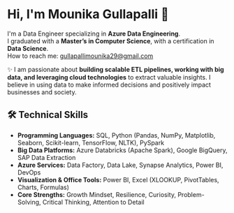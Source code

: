 # Hi, I'm Mounika Gullapalli 👋  

I'm a Data Engineer specializing in **Azure Data Engineering**.  
I graduated with a **Master’s in Computer Science**, with a certification in **Data Science**.  
How to reach me: gullapallimounika29@gmail.com  

✨ I am passionate about **building scalable ETL pipelines, working with big data, and leveraging cloud technologies** to extract valuable insights. I believe in using data to make informed decisions and positively impact businesses and society.  

## 🛠️ Technical Skills  

- **Programming Languages:** SQL, Python (Pandas, NumPy, Matplotlib, Seaborn, Scikit-learn, TensorFlow, NLTK), PySpark  
- **Big Data Platforms:** Azure Databricks (Apache Spark), Google BigQuery, SAP Data Extraction  
- **Azure Services:** Data Factory, Data Lake, Synapse Analytics, Power BI, DevOps  
- **Visualization & Office Tools:** Power BI, Excel (XLOOKUP, PivotTables, Charts, Formulas)  
- **Core Strengths:** Growth Mindset, Resilience, Curiosity, Problem-Solving, Critical Thinking, Attention to Detail  
